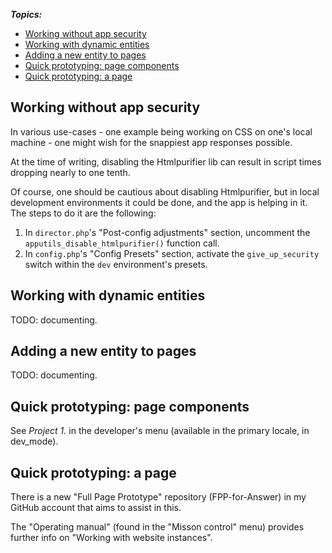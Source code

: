 
<!--HIGH-->

**_Topics:_**

- [Working without app security](#anchor--working-without-app-security)
- [Working with dynamic entities](#anchor--dynamic-entities)
- [Adding a new entity to pages](#anchor--new-entity-to-pages)
- [Quick prototyping: page components](#anchor--prototyping-components)
- [Quick prototyping: a page](#anchor--prototyping-page)

<!--/HIGH-->

## <span class="anchor" id="anchor--working-without-app-security"></span>Working without app security

In various use-cases - one example being working on CSS on one's local machine - one might wish for the snappiest app responses possible.

At the time of writing, disabling the Htmlpurifier lib can result in script times dropping nearly to one tenth.

Of course, one should be cautious about disabling Htmlpurifier, but in local development environments it could be done, and the app is helping in it. The steps to do it are the following:

1. In `director.php`'s "Post-config adjustments" section, uncomment the `apputils_disable_htmlpurifier()` function call.
2. In `config.php`'s "Config Presets" section, activate the `give_up_security` switch within the `dev` environment's presets.


## <span class="anchor" id="anchor--dynamic-entities"></span>Working with dynamic entities

TODO: documenting.


## <span class="anchor" id="anchor--new-entity-to-pages"></span>Adding a new entity to pages

TODO: documenting.


## <span class="anchor" id="anchor--prototyping-components"></span>Quick prototyping: page components

See _Project 1._ in the developer's menu (available in the primary locale, in dev_mode).


## <span class="anchor" id="anchor--prototyping-page"></span>Quick prototyping: a page

There is a new "Full Page Prototype" repository (FPP-for-Answer) in my GitHub account that aims to assist in this.

The "Operating manual" (found in the "Misson control" menu) provides further info on "Working with website instances".
